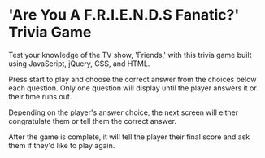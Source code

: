 # 'Are You A F.R.I.E.N.D.S Fanatic?' Trivia Game
Test your knowledge of the TV show, 'Friends,' with this trivia game built using JavaScript, jQuery, CSS, and HTML.

Press start to play and choose the correct answer from the choices below each question. Only one question will display until the player answers it or their time runs out.

Depending on the player's answer choice, the next screen will either congratulate them or tell them the correct answer.

After the game is complete, it will tell the player their final score and ask them if they'd like to play again.
